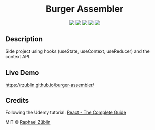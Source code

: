 <h1 align="center">Burger Assembler</h1>

<p align="center">

<img src="https://img.shields.io/badge/made%20by-raphaelzueblin-orange.svg" >

<img src="https://img.shields.io/badge/react-v16.13.1-blue.svg">

<img src="https://badges.frapsoft.com/os/v2/open-source.svg?v=103" >

<img src="https://img.shields.io/github/languages/top/Rzublin/burger-assembler">

<img src="https://img.shields.io/badge/License-MIT-green.svg">

</p>

## Description

Side project using hooks (useState, useContext, useReducer) and the context API.

## Live Demo

https://rzublin.github.io/burger-assembler/

## Credits

Following the Udemy tutorial: [React - The Complete Guide](https://www.udemy.com/course/react-the-complete-guide-incl-redux/)

MIT © [Raphael Züblin](https://www.linkedin.com/in/raphael-z%C3%BCblin-4852391a0/)

